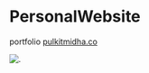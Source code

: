 # PersonalWebsite
portfolio
[pulkitmidha.co](pulkitmidha.co)

![.](https://github.com/midopooler/PersonalWebsite/blob/master/Screenshot%20(39).png)
